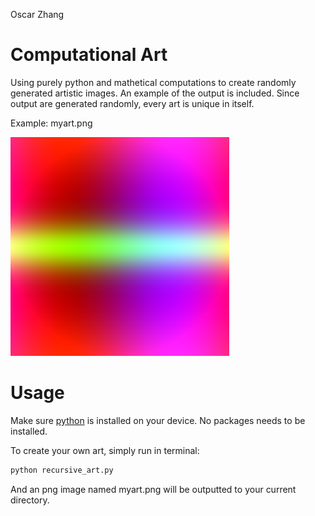 Oscar Zhang

# Computational Art 
Using purely python and mathetical computations to create randomly generated artistic images.
An example of the output is included. Since output are generated randomly, every art is unique in itself.

Example: myart.png

![example](/examples/myart.png)

# Usage
Make sure [python](https://www.python.org/downloads/) is installed on your device. 
No packages needs to be installed.

To create your own art, simply run in terminal:

```bash
python recursive_art.py
```

And an png image named myart.png will be outputted to your current directory. 



